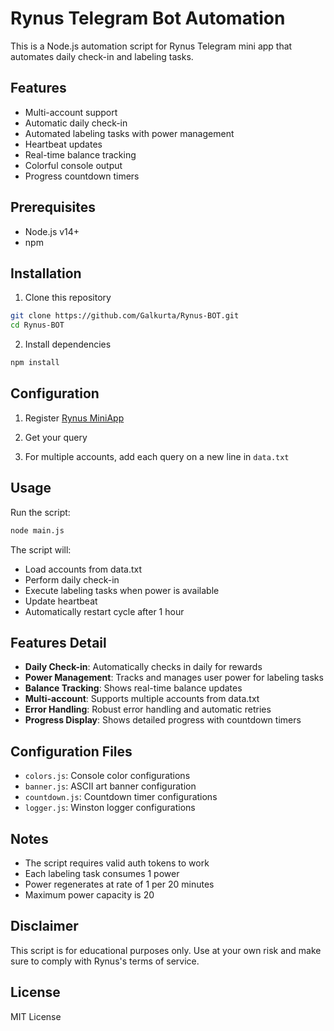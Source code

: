 # Rynus Telegram Bot Automation

This is a Node.js automation script for Rynus Telegram mini app that automates daily check-in and labeling tasks.

## Features

- Multi-account support
- Automatic daily check-in
- Automated labeling tasks with power management
- Heartbeat updates
- Real-time balance tracking
- Colorful console output
- Progress countdown timers

## Prerequisites

- Node.js v14+
- npm

## Installation

1. Clone this repository

```bash
git clone https://github.com/Galkurta/Rynus-BOT.git
cd Rynus-BOT
```

2. Install dependencies

```bash
npm install
```

## Configuration

1. Register [Rynus MiniApp](https://t.me/RynusAppBot/rynus_labeling_mini_app?startapp=6944804952)

2. Get your query

3. For multiple accounts, add each query on a new line in `data.txt`

## Usage

Run the script:

```bash
node main.js
```

The script will:

- Load accounts from data.txt
- Perform daily check-in
- Execute labeling tasks when power is available
- Update heartbeat
- Automatically restart cycle after 1 hour

## Features Detail

- **Daily Check-in**: Automatically checks in daily for rewards
- **Power Management**: Tracks and manages user power for labeling tasks
- **Balance Tracking**: Shows real-time balance updates
- **Multi-account**: Supports multiple accounts from data.txt
- **Error Handling**: Robust error handling and automatic retries
- **Progress Display**: Shows detailed progress with countdown timers

## Configuration Files

- `colors.js`: Console color configurations
- `banner.js`: ASCII art banner configuration
- `countdown.js`: Countdown timer configurations
- `logger.js`: Winston logger configurations

## Notes

- The script requires valid auth tokens to work
- Each labeling task consumes 1 power
- Power regenerates at rate of 1 per 20 minutes
- Maximum power capacity is 20

## Disclaimer

This script is for educational purposes only. Use at your own risk and make sure to comply with Rynus's terms of service.

## License

MIT License
